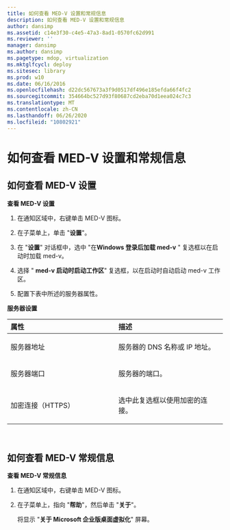 ```yaml
---
title: 如何查看 MED-V 设置和常规信息
description: 如何查看 MED-V 设置和常规信息
author: dansimp
ms.assetid: c14e3f30-c4e5-47a3-8ad1-0570fc62d991
ms.reviewer: ''
manager: dansimp
ms.author: dansimp
ms.pagetype: mdop, virtualization
ms.mktglfcycl: deploy
ms.sitesec: library
ms.prod: w10
ms.date: 06/16/2016
ms.openlocfilehash: d22dc567673a3f9d0517df496e185efda66f4fc2
ms.sourcegitcommit: 354664bc527d93f80687cd2eba70d1eea024c7c3
ms.translationtype: MT
ms.contentlocale: zh-CN
ms.lasthandoff: 06/26/2020
ms.locfileid: "10802921"
---
```

# 如何查看 MED-V 设置和常规信息


## 如何查看 MED-V 设置


**查看 MED-V 设置**

1.  在通知区域中，右键单击 MED-V 图标。

2.  在子菜单上，单击 "**设置**"。

3.  在 "**设置**" 对话框中，选中 "在**Windows 登录后加载 med-v** " 复选框以在启动时加载 med-v。

4.  选择 " **med-v 启动时启动工作区**" 复选框，以在启动时自动启动 med-v 工作区。

5.  配置下表中所述的服务器属性。

**服务器设置**

<table>
<colgroup>
<col width="50%" />
<col width="50%" />
</colgroup>
<thead>
<tr class="header">
<th align="left">属性</th>
<th align="left">描述</th>
</tr>
</thead>
<tbody>
<tr class="odd">
<td align="left"><p>服务器地址 
</p></td>
<td align="left"><p>服务器的 DNS 名称或 IP 地址。</p></td>
</tr>
<tr class="even">
<td align="left"><p>服务器端口</p></td>
<td align="left"><p>服务器的端口。</p></td>
</tr>
<tr class="odd">
<td align="left"><p>加密连接（HTTPS）</p></td>
<td align="left"><p>选中此复选框以使用加密的连接。</p></td>
</tr>
</tbody>
</table>

 

## 如何查看 MED-V 常规信息


**查看 MED-V 常规信息**

1.  在通知区域中，右键单击 MED-V 图标。

2.  在子菜单上，指向 "**帮助**"，然后单击 "**关于**"。

    将显示 "**关于 Microsoft 企业版桌面虚拟化**" 屏幕。

 

 





